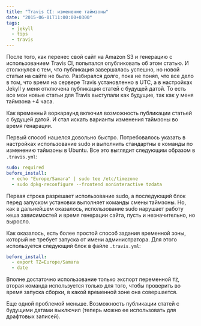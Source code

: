 ```yaml
---
title: "Travis CI: изменение таймзоны"
date: "2015-06-01T11:00:00+0300"
tags:
  - jekyll
  - tips
  - travis
---
```

После того, как перенес свой сайт на Amazon S3 и генерацию с использованием Travis CI, попытался опубликовать об этом статью. И столкнулся с тем, что публикация завершалась успешно, но новой статьи на сайте не было. Разбирался долго, пока не понял, что все дело в том, что время на сервере Travis установленно в UTC, а в настройках Jekyll у меня отключена публикация статей с будущей датой. То есть все мои новые статьи для Travis выступали как будущие, так как у меня таймзона +4 часа.

Как временный воркараунд включил возможность публикации статьей с будущей датой. И стал искать варианты изменения таймзоны во время генарации.

Первый способ нашелся довольно быстро. Потребовалось указать в настройках использование sudo и выполнить стандартны е команды по изменению таймзоны в Ubuntu. Все это выглядит следующим образом в `.travis.yml`:

```yaml
sudo: required
before_install:
  - echo "Europe/Samara" | sudo tee /etc/timezone
  - sudo dpkg-reconfigure --frontend noninteractive tzdata
```

Первая строка разрешает использование sudo, а последующий блок перед запуском установки выполняет команды смены таймзоны. Но, как в дальнейшем оказалось, использование sudo нарушает работу кеша зависимостей и время генерации сайта, пусть и незначительно, но выросло.

Как оказалось, есть более простой способ задания временной зоны, который не требует запуска от имени администратора. Для этого используется следующий блок в файле `.travis.yml`:

```yaml
before_install:
  - export TZ=Europe/Samara
  - date
```

Вполне достаточно использование только экспорт переменной `TZ`, вторая команда используется только для того, чтобы проверить во время запуска сборки, в какой временной зоне она совершается.

Еще одной проблемой меньше. Возможность публикации статей с будущими датами выключил (теперь можно ее использовать для драфтовых записей).
